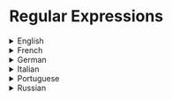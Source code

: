 # Regular Expressions

<details>
  <summary>English</summary>
  
  ### Materials
- [Regular expression](https://en.wikipedia.org/wiki/Regular_expression)
- [Regular-expressions.info](https://www.regular-expressions.info/)
- [Mozilla](https://developer.mozilla.org/en-US/docs/Web/JavaScript/Guide/Regular_Expressions)
- [Regexr](https://regexr.com/)
- [Cheat Sheet](https://medium.com/factory-mind/regex-tutorial-a-simple-cheatsheet-by-examples-649dc1c3f285)
- [RegexBuddy](https://www.regexbuddy.com/regex.html)
- [Javascript.info](https://javascript.info/regular-expressions)
- [Microsoft Quick Reference](https://docs.microsoft.com/en-us/dotnet/standard/base-types/regular-expression-language-quick-reference)
- [Regexone](https://regexone.com/)
- [Python RE](https://docs.python.org/3/library/re.html)
- [Eloquent Javascript](https://eloquentjavascript.net/09_regexp.html)
- [W3Schools](https://www.w3schools.com/jsref/jsref_obj_regexp.asp)
- [Opengroup](https://pubs.opengroup.org/onlinepubs/9699919799/basedefs/V1_chap09.html)
- [RE Overview](https://www.gnu.org/software/sed/manual/html_node/Regular-Expressions.html)
- [Speakingjs](http://speakingjs.com/es5/ch19.html)
- [Fon.hum](http://www.fon.hum.uva.nl/praat/manual/Regular_expressions.html)
- [Zytrax](http://www.zytrax.com/tech/web/regex.htm)
- [Freecodecamp](https://learn.freecodecamp.org/javascript-algorithms-and-data-structures/regular-expressions/)
- [Dev MySQL](https://dev.mysql.com/doc/refman/8.0/en/regexp.html)
- [Racket-Lang](https://docs.racket-lang.org/reference/regexp.html)
- [Bash Beginners Guide](http://tldp.org/LDP/Bash-Beginners-Guide/html/sect_04_01.html)
- [Java RE](https://www.tutorialspoint.com/java/java_regular_expressions.htm)
- [Regex101](https://regex101.com/)
- [Ehchua](http://www.ntu.edu.sg/home/ehchua/programming/howto/regexe.html)
- [Emacswiki](https://www.emacswiki.org/emacs/RegularExpression)
- [Ryanstutorials](https://ryanstutorials.net/regular-expressions-tutorial/)
- [Re for Javascript](http://www.visibone.com/regular-expressions/)
- [Chortle](https://chortle.ccsu.edu/FiniteAutomata/Section07/sect07_14.html)
- [Mathworks](https://www.mathworks.com/help/matlab/matlab_prog/regular-expressions.html)
- [Univ. of Oslo](https://www.uio.no/studier/emner/matnat/ifi/INF3331/h14/lectures/16sept/regex.pdf)
- [Jmp](https://www.jmp.com/support/help/14/regular-expressions.shtml)
- [Wikibooks](https://en.wikibooks.org/wiki/Regular_Expressions)
- [RLFA](https://www.cl.cam.ac.uk/teaching/1011/RLFA/LectureNotes.pdf)
- [RE in 55 minutes](https://qntm.org/files/re/re.html)
- [Gnosis.cx](http://gnosis.cx/publish/programming/regular_expressions.html)
- [Glib Regex](https://www.geany.org/manual/gtk/glib/glib-regex-syntax.html)
- [Awesome Regex](https://github.com/aloisdg/awesome-regex)
- [Tutorialspoint](https://www.tutorialspoint.com/automata_theory/regular_expressions.htm)
- [Geeks for Geeks](https://www.geeksforgeeks.org/regular-expressions-regular-grammar-and-regular-languages/)
- [Theory of Computation](https://www.cs.princeton.edu/courses/archive/spr05/cos126/lectures/18.pdf)
- [Theory of Computation - RE](http://www.cs.colorado.edu/~astr3586/courses/csci3434/lec04.pdf)
- [RE Presentation](http://www.cse.chalmers.se/~coquand/AUTOMATA/over5.pdf)
- [Theory of Computation](https://courses.engr.illinois.edu/cs373/fa2010/Lectures/lect06.pdf)
- [Regex Cheat Sheet](https://web.mit.edu/hackl/www/lab/turkshop/slides/regex-cheatsheet.pdf)
- [Regular Expressions Cookbook](https://doc.lagout.org/programmation/Regular%20Expressions/Regular%20Expressions%20Cookbook_%20Detailed%20Solutions%20in%20Eight%20Programming%20Languages%20%282nd%20ed.%29%20%5BGoyvaerts%20%26%20Levithan%202012-09-06%5D.pdf)
- [Grep and Sed Intro](https://cs.nyu.edu/~mohri/unix08/lect4.pdf)
- [Grep Basics](https://opensourceforu.com/2012/06/beginners-guide-gnu-grep-basics/)
- [Grep Examples](https://linuxtechlab.com/learning-grep-command-with-examples/)
- [Grep & RE](https://www.digitalocean.com/community/tutorials/using-grep-regular-expressions-to-search-for-text-patterns-in-linux)
- [Grep, Awk, Sed](https://www-users.york.ac.uk/~mijp1/teaching/2nd_year_Comp_Lab/guides/grep_awk_sed.pdf)
- [Grep Manual](https://www.gnu.org/software/grep/manual/grep.pdf)
- [Automate Theory](https://www7.in.tum.de/~esparza/autoskript.pdf)
- [Regular Expression, Enough to be Dangerous](https://www.youtube.com/watch?v=bgBWp9EIlMM)
- [Regular Expressions - Computerphile](https://www.youtube.com/watch?v=528Jc3q86F8)
- [Using Regular Expressions - Computerphile](https://www.youtube.com/watch?v=6gddK-cOxYc)
</details>

<details>
  <summary>French</summary>
  
  ### Materials
- [les expressions régulières](https://www.lucaswillems.com/fr/articles/25/tutoriel-pour-maitriser-les-expressions-regulieres)
- [Syntaxe](http://blog.paumard.org/cours/java-api/chap03-expression-regulieres-syntaxe.html)
- [Expressions régulières](http://gallium.inria.fr/~maranget/X/421/poly/regexp.html)
- [Tuteur](http://www.info.univ-angers.fr/~gh/tuteurs/tutregexp.php)
- [EduTechWiki](https://edutechwiki.unige.ch/fr/Expression_r%C3%A9guli%C3%A8re)
- [Une Introduction](https://www.eila.univ-paris-diderot.fr/_media/user/alexandra_volanschi/cours-il/regex.pdf)
- [Techniques](https://lipn.univ-paris13.fr/~cerin/SE/regexIUT.pdf)
- [Python: ER](https://www.lacl.fr/~pvanier/cours/2015-2016/python/cours3.pdf)
</details>

<details>
  <summary>German</summary>
  
  ### Materials
</details>

<details>
  <summary>Italian</summary>
  
  ### Materials
- [HTML.it](https://www.html.it/articoli/espressioni-regolari/)
- [Calculator](https://it.infobyip.com/regularexpressioncalculator.php)
- [Pluto.it](http://www.pluto.it/files/ildp/guide/abs/regexp.html)
- [Espressioni](http://wpage.unina.it/m.faella/Didattica/Labos/espressioni.pdf)
- [Espressioni Regolari Introduzione](https://www.montellug.it/scambiodati/conferenze2011/regexp.pdf)
- [Espressioni Regolari in UNIX](http://lonati.di.unimi.it/lfa_regex/lezione_12_maggio_2004.pdf)
- [Unimi](https://homes.di.unimi.it/ferrari/FondInfoSic2008_09/reg_exp_doppio.pdf)
</details>

<details>
  <summary>Portuguese</summary>
  
  ### Materials
- [Básico de Expressões Regulares](https://tableless.com.br/o-basico-sobre-expressoes-regulares/)
- [Aurelio Regex](https://aurelio.net/regex/)
- [Iniciando Expressões Regulares](https://www.devmedia.com.br/iniciando-expressoes-regulares/6557)
- [Expressões Regulares Cookbook](https://s3.novatec.com.br/capitulos/capitulo-9788575222799.pdf)
- [Introdução Expressões Regulares](http://professor.ufabc.edu.br/~jesus.mena/courses/regex/mini-curso-Expressoes-regulares.pdf)
- [ER e Linguagens](http://wiki.icmc.usp.br/images/1/16/ERLinguagens.pdf)
- [Expresiones Regulares en PHP](https://diego.com.es/expresiones-regulares-en-php)
- [Ejemplos](https://www.ibm.com/support/knowledgecenter/es/SSJMXE_9.1.0/com.ibm.rational.test.ft.doc/topics/RegExExamples.html)
- [Expresiones Regulares](https://ccc.inaoep.mx/~emorales/Cursos/Automatas/ExpRegulares.pdf)
- [Uso ingenioso de expresiones](http://quantil.co/wp-content/uploads/2017/08/regexadv.pdf)
</details>

<details>
  <summary>Russian</summary>
  
  ### Materials
- [Regex for Beginners](https://tproger.ru/articles/regexp-for-beginners/)
- [Regexp Syntax](https://regexpstudio.com/ru/regexp_syntax.html)
- [Regexp](http://mit.spbau.ru/files/regexp.pdf)
</details>